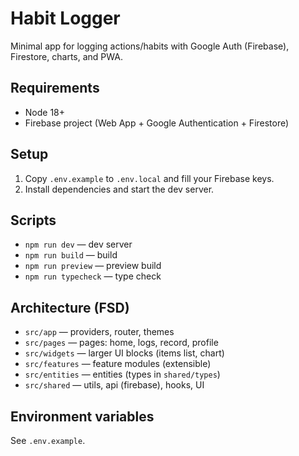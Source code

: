 # Habit Logger

Minimal app for logging actions/habits with Google Auth (Firebase), Firestore, charts, and PWA.

## Requirements

- Node 18+
- Firebase project (Web App + Google Authentication + Firestore)

## Setup

1. Copy `.env.example` to `.env.local` and fill your Firebase keys.
2. Install dependencies and start the dev server.

## Scripts

- `npm run dev` — dev server
- `npm run build` — build
- `npm run preview` — preview build
- `npm run typecheck` — type check

## Architecture (FSD)

- `src/app` — providers, router, themes
- `src/pages` — pages: home, logs, record, profile
- `src/widgets` — larger UI blocks (items list, chart)
- `src/features` — feature modules (extensible)
- `src/entities` — entities (types in `shared/types`)
- `src/shared` — utils, api (firebase), hooks, UI

## Environment variables

See `.env.example`.
